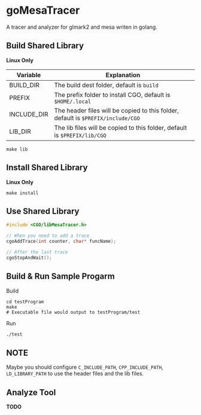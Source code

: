# goMesaTracer
A tracer and analyzer for glmark2 and mesa writen in golang.

## Build Shared Library
**Linux Only**

| Variable | Explanation |
|---|---|
| BUILD_DIR | The build dest folder, default is `build` |
| PREFIX | The prefix folder to install CGO, default is `$HOME/.local` |
| INCLUDE_DIR | The header files will be copied to this folder, default is `$PREFIX/include/CGO` |
| LIB_DIR | The lib files will be copied to this folder, default is `$PREFIX/lib/CGO` |

```shell
make lib
```

## Install Shared Library
**Linux Only**

```shell
make install
```

## Use Shared Library
```cpp
#include <CGO/libMesaTracer.h>

// When you need to add a trace
cgoAddTrace(int counter, char* funcName);

// After the last trace
cgoStopAndWait();
```

## Build & Run Sample Progarm
Build
```shell
cd testProgram
make
# Executable file would output to testProgram/test
```

Run
```bash
./test
```

## NOTE

Maybe you should configure `C_INCLUDE_PATH`, `CPP_INCLUDE_PATH`, `LD_LIBRARY_PATH` to use the header files and the lib files.

## Analyze Tool
**TODO**